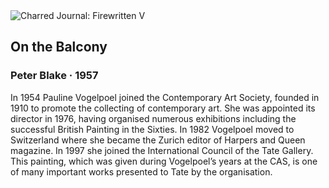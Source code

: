 <div class="artwork-of-the-day">
  <div class="container">
    <div class="img-wrapper">
      <img
        src="https://uploads2.wikiart.org/images/peter-blake/on-the-balcony-1957.jpg!Large.jpg"
        alt="Charred Journal: Firewritten V" />
    </div>
    <div class="artwork-detail">
      <div class="artwork-origin"> 
        <h2 class="artwork-name">On the Balcony</h2>
        <h3 class="artist">
          Peter Blake
                    ·  1957
        </h3>
      </div>
      <p class="description">
        <span class="artwork-description-text ng-binding" ng-bind-html="viewModel.ArtworkOfTheDay.Description | unsafe">In 1954 Pauline Vogelpoel joined the Contemporary Art Society, founded in 1910 to promote the collecting of contemporary art. She was appointed its director in 1976, having organised numerous exhibitions including the successful British Painting in the Sixties. In 1982 Vogelpoel moved to Switzerland where she became the Zurich editor of Harpers and Queen magazine. In 1997 she joined the International Council of the Tate Gallery. This painting, which was given during Vogelpoel’s years at the CAS, is one of many important works presented to Tate by the organisation.</span>
                        <div class="text-shadow-container" ng-show="showShadow" style=""></div>
      </p>
    </div>
  </div>

</div>
